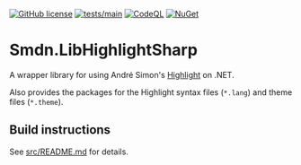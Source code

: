 [![GitHub license](https://img.shields.io/github/license/smdn/Smdn.LibHighlightSharp)](https://github.com/smdn/Smdn.LibHighlightSharp/blob/main/COPYING.txt)
[![tests/main](https://img.shields.io/github/workflow/status/smdn/Smdn.LibHighlightSharp/Run%20tests/main?label=tests%2Fmain)](https://github.com/smdn/Smdn.LibHighlightSharp/actions/workflows/test.yml)
[![CodeQL](https://github.com/smdn/Smdn.LibHighlightSharp/actions/workflows/codeql-analysis.yml/badge.svg?branch=main)](https://github.com/smdn/Smdn.LibHighlightSharp/actions/workflows/codeql-analysis.yml)
[![NuGet](https://img.shields.io/nuget/v/Smdn.LibHighlightSharp.svg)](https://www.nuget.org/packages/Smdn.LibHighlightSharp/)

# Smdn.LibHighlightSharp
A wrapper library for using André Simon's [Highlight](http://andre-simon.de/doku/highlight/en/highlight.php) on .NET.

Also provides the packages for the Highlight syntax files (`*.lang`) and theme files (`*.theme`).

## Build instructions
See [src/README.md](src/README.md) for details.
